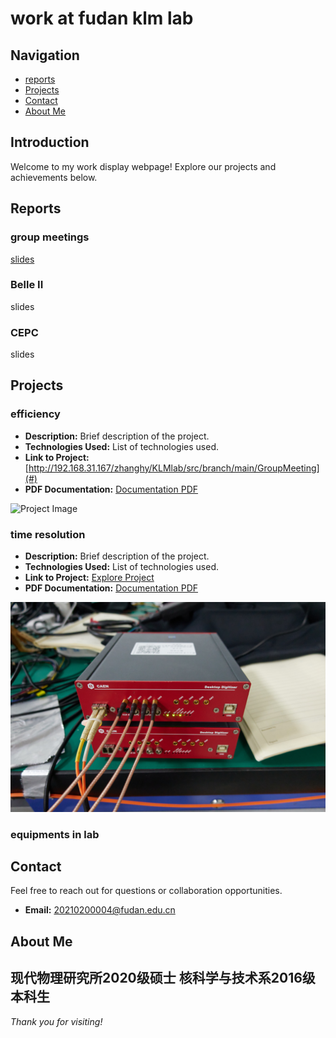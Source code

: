 # work at fudan klm lab
## Navigation
- [reports](#reports)
- [Projects](#projects)
- [Contact](#contact)
- [About Me](#about-me)

## Introduction
Welcome to my work display webpage! Explore our projects and achievements below.

## Reports 
### group meetings
[slides](http://192.168.31.167/zhanghy/KLMlab/src/branch/main/GroupMeeting)
### Belle II
slides
### CEPC
slides

## Projects

### efficiency
- **Description:** Brief description of the project.
- **Technologies Used:** List of technologies used.
- **Link to Project:** [http://192.168.31.167/zhanghy/KLMlab/src/branch/main/GroupMeeting](#)
- **PDF Documentation:** [Documentation PDF](http://192.168.31.167/zhanghy/KLMlab/src/branch/main/GroupMeeting)

![Project Image](http://192.168.31.167/zhanghy/KLMlab/src/branch/main/GroupMeeting)

### time resolution
- **Description:** Brief description of the project.
- **Technologies Used:** List of technologies used.
- **Link to Project:** [Explore Project](#)
- **PDF Documentation:** [Documentation PDF](http://192.168.31.167/zhanghy/KLMlab/src/branch/main/GroupMeeting)

![Project Image](./zhanghy_figs/DT5725.jpg)

### equipments in lab

## Contact
Feel free to reach out for questions or collaboration opportunities.
- **Email:** 20210200004@fudan.edu.cn

## About Me
现代物理研究所2020级硕士
核科学与技术系2016级本科生
---

*Thank you for visiting!*


